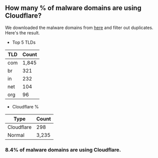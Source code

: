 ## How many % of malware domains are using Cloudflare?


We downloaded the malware domains from [here](https://urlhaus.abuse.ch) and filter out duplicates.
Here's the result.


[//]: # (start replacement)


- Top 5 TLDs

| TLD | Count |
| --- | --- |
| com | 1,845 |
| br | 321 |
| in | 232 |
| net | 104 |
| org | 96 |


- Cloudflare %

| Type | Count |
| --- | --- |
| Cloudflare | 298 |
| Normal | 3,235 |


### 8.4% of malware domains are using Cloudflare.
